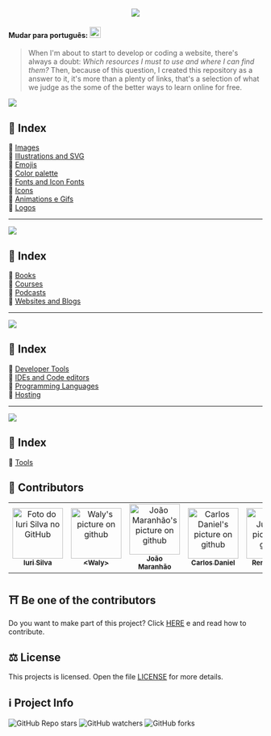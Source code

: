 <h1 align="center">
  <img src="../../assets/logo.png">
</h1>


#### Mudar para português: <kbd>[<img title="Português" alt="Português" src="https://cdn.staticaly.com/gh/hjnilsson/country-flags/master/svg/br.svg" width="22">](../../README.md)</kbd>


> When I'm about to start to develop or coding a website, there's always a doubt: <i>Which resources I must to use and where I can find them?</i>
> Then, because of this question, I created this repository as a answer to it, it's more than a plenty of links, that's a selection of what we judge as the some of the better ways to learn online for free.

<img src="../../assets/banner1.png">

## 📕 Index

📌 [Images](free-materials-for-websites.en.md#-images)<br>
📌 [Illustrations and SVG](free-materials-for-websites.en.md#-illustrations-and-svg)<br>
📌 [Emojis](free-materials-for-websites.en.md#-emojis)<br>
📌 [Color palette](free-materials-for-websites.en.md#-color-palette)<br>
📌 [Fonts and Icon Fonts](free-materials-for-websites.en.md#-fonts-and-icon-fonts)<br>
📌 [Icons](free-materials-for-websites.en.md#-icons)<br>
📌 [Animations e Gifs](free-materials-for-websites.en.md#-animations-and-gifs)<br>
📌 [Logos](free-materials-for-websites.en.md#-logos)<br>

---

<img src="../../assets/banner2.png">

## 📕 Index

📌 [Books](free-materials-for-studies.en.md#-books)<br>
📌 [Courses](free-materials-for-studies.en.md#-courses)<br>
📌 [Podcasts](free-materials-for-studies.en.md#-podcasts)<br>
📌 [Websites and Blogs](free-materials-for-studies.en.md#-websites-and-blogs)<br>

---

<img src="../../assets/banner3.png">

## 📕 Index

📌 [Developer Tools](free-materials-for-devs.en.md#-developer-tools)<br>
📌 [IDEs and Code editors](free-materials-for-devs.en.md#-ides-and-code-editors)<br>
📌 [Programming Languages](free-materials-for-devs.en.md#-programming-languages)<br>
📌 [Hosting](free-materials-for-devs.en.md#-hosting)<br>

---

<img src="../../assets/banner4.png">

## 📕 Index

📌 [Tools](free-materials-for-designers.en.md#-tools) <br>

## 🌈 Contributors<br>

<table>
  <tr>
    <td align="center">
      <a href="https://github.com/iuricode">
        <img src="https://avatars3.githubusercontent.com/u/31936044" width="100px;" alt="Foto do Iuri Silva no GitHub"/><br>
        <sub>
          <b>Iuri Silva</b>
        </sub>
      </a>
    </td>
    <td align="center">
      <a href="https://github.com/walysonfelipe">
        <img src="https://avatars1.githubusercontent.com/u/35854466" width="100px;" alt="Waly's picture on github"/><br>
        <sub>
          <b><<!---->Waly></b>
        </sub>
      </a><br>
    </td>
    <td align="center">
      <a href="https://github.com/joaomaranhao">
        <img src="https://avatars0.githubusercontent.com/u/31970285" width="100px;" alt="João Maranhão's picture on github"/><br>
        <sub>
          <b>João Maranhão</b>
        </sub>
      </a><br>
    </td>
    <td align="center">
      <a href="https://github.com/ff4LL">
        <img src="https://avatars0.githubusercontent.com/u/66672234" width="100px;" alt="Carlos Daniel's picture on github"/><br>
        <sub>
          <b>Carlos Daniel</b>
        </sub>
      </a><br>
    </td>
    <td align="center">
      <a href="https://github.com/reness0">
        <img src="https://avatars0.githubusercontent.com/u/49681380" width="100px;" alt="Renê Júnior's picture on github"/><br>
        <sub>
          <b>Renê Júnior</b>
        </sub>
      </a><br>
    </td>

  
  </tr>
</table>

## ⛩ Be one of the contributors<br>

Do you want to make part of this project? Click [HERE](./CONTRIBUTING.en.md) e and read how to contribute.<br>

## ⚖ License

This projects is  licensed. Open the file [LICENSE](./LICENSE.en.md) for more details.<br>

## ℹ️ Project Info

![GitHub Repo stars](https://img.shields.io/github/stars/iuricode/recursos-gratuitos?style=for-the-badge)
![GitHub watchers](https://img.shields.io/github/watchers/iuricode/recursos-gratuitos?style=for-the-badge)
![GitHub forks](https://img.shields.io/github/forks/iuricode/recursos-gratuitos?style=for-the-badge)

